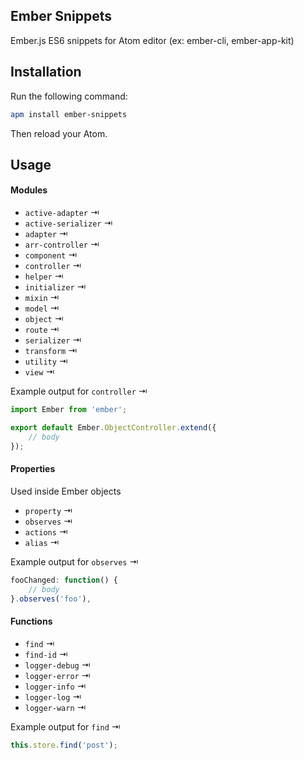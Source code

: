 ## Ember Snippets

Ember.js ES6 snippets for Atom editor (ex: ember-cli, ember-app-kit)

## Installation

Run the following command:

```sh
apm install ember-snippets
```

Then reload your Atom.


## Usage

#### Modules

- `active-adapter` ⇥
- `active-serializer` ⇥
- `adapter` ⇥
- `arr-controller` ⇥
- `component` ⇥
- `controller` ⇥
- `helper` ⇥
- `initializer` ⇥
- `mixin` ⇥
- `model` ⇥
- `object` ⇥
- `route` ⇥
- `serializer` ⇥
- `transform` ⇥
- `utility` ⇥
- `view` ⇥

Example output for `controller` ⇥

```js
import Ember from 'ember';

export default Ember.ObjectController.extend({
	// body
});
```

#### Properties

Used inside Ember objects

- `property` ⇥
- `observes` ⇥
- `actions` ⇥
- `alias` ⇥

Example output for `observes` ⇥

```js
fooChanged: function() {
	// body
}.observes('foo'),
```

#### Functions

- `find` ⇥
- `find-id` ⇥
- `logger-debug` ⇥
- `logger-error` ⇥
- `logger-info` ⇥
- `logger-log` ⇥
- `logger-warn` ⇥

Example output for `find` ⇥

```js
this.store.find('post');
```
